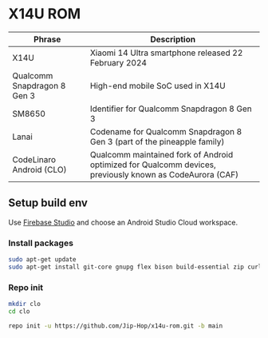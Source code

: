 # X14U ROM

| Phrase                      | Description                                                                                              |
|-----------------------------|----------------------------------------------------------------------------------------------------------|
| X14U                        | Xiaomi 14 Ultra smartphone released 22 February 2024                                                     |
| Qualcomm Snapdragon 8 Gen 3 | High-end mobile SoC used in X14U                                                                         |
| SM8650                      | Identifier for Qualcomm Snapdragon 8 Gen 3                                                               |
| Lanai                       | Codename for Qualcomm Snapdragon 8 Gen 3 (part of the  pineapple family)                                 |
| CodeLinaro Android (CLO)    | Qualcomm maintained fork of Android optimized for Qualcomm devices, previously known as CodeAurora (CAF) |


## Setup build env

Use [Firebase Studio](https://studio.firebase.google.com) and choose an Android Studio Cloud workspace.

### Install packages

```sh
sudo apt-get update
sudo apt-get install git-core gnupg flex bison build-essential zip curl zlib1g-dev libc6-dev-i386 x11proto-core-dev libx11-dev lib32z1-dev libgl1-mesa-dev libxml2-utils xsltproc unzip fontconfig repo -y
```

### Repo init

```sh
mkdir clo
cd clo

repo init -u https://github.com/Jip-Hop/x14u-rom.git -b main
```